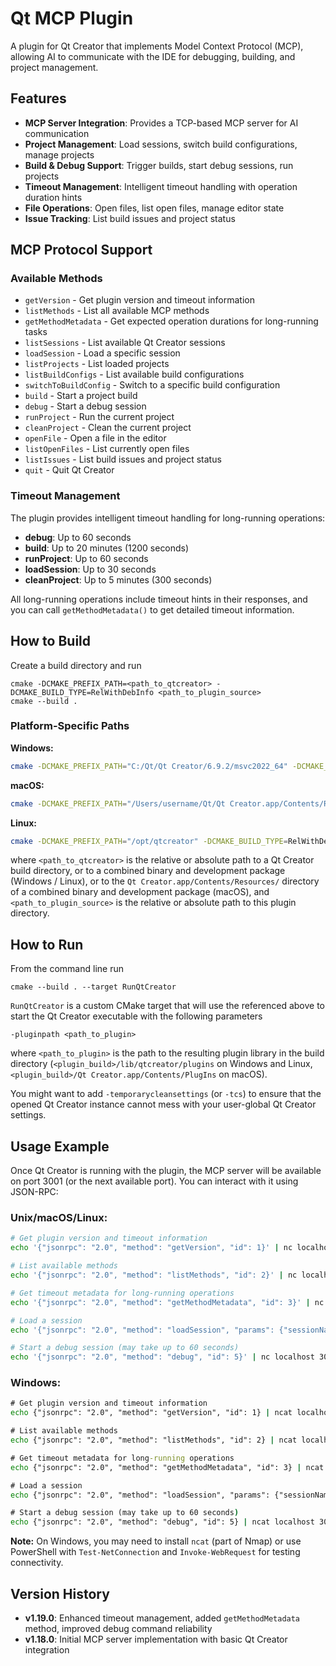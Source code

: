 # Qt MCP Plugin

A plugin for Qt Creator that implements Model Context Protocol (MCP), allowing AI to communicate with the IDE for debugging, building, and project management.

## Features

- **MCP Server Integration**: Provides a TCP-based MCP server for AI communication
- **Project Management**: Load sessions, switch build configurations, manage projects
- **Build & Debug Support**: Trigger builds, start debug sessions, run projects
- **Timeout Management**: Intelligent timeout handling with operation duration hints
- **File Operations**: Open files, list open files, manage editor state
- **Issue Tracking**: List build issues and project status

## MCP Protocol Support

### Available Methods

- `getVersion` - Get plugin version and timeout information
- `listMethods` - List all available MCP methods
- `getMethodMetadata` - Get expected operation durations for long-running tasks
- `listSessions` - List available Qt Creator sessions
- `loadSession` - Load a specific session
- `listProjects` - List loaded projects
- `listBuildConfigs` - List available build configurations
- `switchToBuildConfig` - Switch to a specific build configuration
- `build` - Start a project build
- `debug` - Start a debug session
- `runProject` - Run the current project
- `cleanProject` - Clean the current project
- `openFile` - Open a file in the editor
- `listOpenFiles` - List currently open files
- `listIssues` - List build issues and project status
- `quit` - Quit Qt Creator

### Timeout Management

The plugin provides intelligent timeout handling for long-running operations:

- **debug**: Up to 60 seconds
- **build**: Up to 20 minutes (1200 seconds)
- **runProject**: Up to 60 seconds
- **loadSession**: Up to 30 seconds
- **cleanProject**: Up to 5 minutes (300 seconds)

All long-running operations include timeout hints in their responses, and you can call `getMethodMetadata()` to get detailed timeout information.

## How to Build

Create a build directory and run

    cmake -DCMAKE_PREFIX_PATH=<path_to_qtcreator> -DCMAKE_BUILD_TYPE=RelWithDebInfo <path_to_plugin_source>
    cmake --build .

### Platform-Specific Paths

**Windows:**
```bash
cmake -DCMAKE_PREFIX_PATH="C:/Qt/Qt Creator/6.9.2/msvc2022_64" -DCMAKE_BUILD_TYPE=RelWithDebInfo .
```

**macOS:**
```bash
cmake -DCMAKE_PREFIX_PATH="/Users/username/Qt/Qt Creator.app/Contents/Resources" -DCMAKE_BUILD_TYPE=RelWithDebInfo .
```

**Linux:**
```bash
cmake -DCMAKE_PREFIX_PATH="/opt/qtcreator" -DCMAKE_BUILD_TYPE=RelWithDebInfo .
```

where `<path_to_qtcreator>` is the relative or absolute path to a Qt Creator build directory, or to a
combined binary and development package (Windows / Linux), or to the `Qt Creator.app/Contents/Resources/`
directory of a combined binary and development package (macOS), and `<path_to_plugin_source>` is the
relative or absolute path to this plugin directory.

## How to Run

From the command line run

    cmake --build . --target RunQtCreator

`RunQtCreator` is a custom CMake target that will use the <path to qtcreator> referenced above to
start the Qt Creator executable with the following parameters

    -pluginpath <path_to_plugin>

where `<path_to_plugin>` is the path to the resulting plugin library in the build directory
(`<plugin_build>/lib/qtcreator/plugins` on Windows and Linux,
`<plugin_build>/Qt Creator.app/Contents/PlugIns` on macOS).

You might want to add `-temporarycleansettings` (or `-tcs`) to ensure that the opened Qt Creator
instance cannot mess with your user-global Qt Creator settings.

## Usage Example

Once Qt Creator is running with the plugin, the MCP server will be available on port 3001 (or the next available port). You can interact with it using JSON-RPC:

### Unix/macOS/Linux:
```bash
# Get plugin version and timeout information
echo '{"jsonrpc": "2.0", "method": "getVersion", "id": 1}' | nc localhost 3001

# List available methods
echo '{"jsonrpc": "2.0", "method": "listMethods", "id": 2}' | nc localhost 3001

# Get timeout metadata for long-running operations
echo '{"jsonrpc": "2.0", "method": "getMethodMetadata", "id": 3}' | nc localhost 3001

# Load a session
echo '{"jsonrpc": "2.0", "method": "loadSession", "params": {"sessionName": "MyProject"}, "id": 4}' | nc localhost 3001

# Start a debug session (may take up to 60 seconds)
echo '{"jsonrpc": "2.0", "method": "debug", "id": 5}' | nc localhost 3001
```

### Windows:
```cmd
# Get plugin version and timeout information
echo {"jsonrpc": "2.0", "method": "getVersion", "id": 1} | ncat localhost 3001

# List available methods  
echo {"jsonrpc": "2.0", "method": "listMethods", "id": 2} | ncat localhost 3001

# Get timeout metadata for long-running operations
echo {"jsonrpc": "2.0", "method": "getMethodMetadata", "id": 3} | ncat localhost 3001

# Load a session
echo {"jsonrpc": "2.0", "method": "loadSession", "params": {"sessionName": "MyProject"}, "id": 4} | ncat localhost 3001

# Start a debug session (may take up to 60 seconds)
echo {"jsonrpc": "2.0", "method": "debug", "id": 5} | ncat localhost 3001
```

**Note:** On Windows, you may need to install `ncat` (part of Nmap) or use PowerShell with `Test-NetConnection` and `Invoke-WebRequest` for testing connectivity.

## Version History

- **v1.19.0**: Enhanced timeout management, added `getMethodMetadata` method, improved debug command reliability
- **v1.18.0**: Initial MCP server implementation with basic Qt Creator integration

